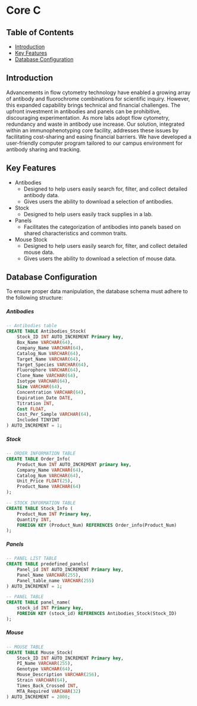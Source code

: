 # Core C
## Table of Contents 
- [Introduction](#Introduction)
- [Key Features](#Key-Features)
- [Database Configuration](#database-configuration)

## Introduction
Advancements in flow cytometry technology have enabled a growing array of antibody and fluorochrome combinations for scientific inquiry. However, this expanded capability brings technical and financial challenges. The upfront investment in antibodies and panels can be prohibitive, discouraging experimentation. As more labs adopt flow cytometry, redundancy and waste in antibody use increase. Our solution, integrated within an immunophenotyping core facility, addresses these issues by facilitating cost-sharing and easing financial barriers. We have developed a user-friendly computer program tailored to our campus environment for antibody sharing and tracking.

## Key Features
- Antibodies
    - Designed to help users easily search for, filter, and collect detailed antibody data.
    - Gives users the ability to download a selection of antibodies.
- Stock
    - Designed to help users easily track supplies in a lab.
- Panels
    - Facilitates the categorization of antibodies into panels based on shared characteristics and common traits.
- Mouse Stock
    - Designed to help users easily search for, filter, and collect detailed mouse data.
    - Gives users the ability to download a selection of mouse data.

## Database Configuration
To ensure proper data manipulation, the database schema must adhere to the following structure:
##### Antibodies
``` sql
-- Antibodies table
CREATE TABLE Antibodies_Stock(
    Stock_ID INT AUTO_INCREMENT Primary key,
    Box_Name VARCHAR(64),
    Company_Name VARCHAR(64),
    Catalog_Num VARCHAR(64),
    Target_Name VARCHAR(64),
    Target_Species VARCHAR(64),
    Fluorophore VARCHAR(64),
    Clone_Name VARCHAR(64),
    Isotype VARCHAR(64),
    Size VARCHAR(64),
    Concentration VARCHAR(64),
    Expiration_Date DATE,
    Titration INT,
    Cost FLOAT,
    Cost_Per_Sample VARCHAR(64),
    Included TINYINT                        
) AUTO_INCREMENT = 1;
```
##### Stock
``` sql
-- ORDER INFORMATION TABLE
CREATE TABLE Order_Info(
    Product_Num INT AUTO_INCREMENT primary key,
    Company_Name VARCHAR(64),
    Catalog_Num VARCHAR(64),
    Unit_Price FLOAT(25),
    Product_Name VARCHAR(64)
);

-- STOCK INFORMATION TABLE
CREATE TABLE Stock_Info (
    Product_Num INT Primary key,
    Quantity INT,
    FOREIGN KEY (Product_Num) REFERENCES Order_info(Product_Num)
);
```
##### Panels
```sql
-- PANEL LIST TABLE
CREATE TABLE predefined_panels(
    Panel_id INT AUTO_INCREMENT Primary key,
    Panel_Name VARCHAR(255),
    Panel_table_name VARCHAR(255)
) AUTO_INCREMENT = 1;

-- PANEL TABLE
CREATE TABLE panel_name(
    stock_id INT Primary key,
    FOREIGN KEY (stock_id) REFERENCES Antibodies_Stock(Stock_ID)
);
```
##### Mouse
```sql
-- MOUSE TABLE
CREATE TABLE Mouse_Stock(
    Stock_ID INT AUTO_INCREMENT Primary key,
    PI_Name VARCHAR(255),
    Genotype VARCHAR(64),
    Mouse_Description VARCHAR(256),
    Strain VARCHAR(64),
    Times_Back_Crossed INT,
    MTA_Required VARCHAR(32)                        
) AUTO_INCREMENT = 2000;
```